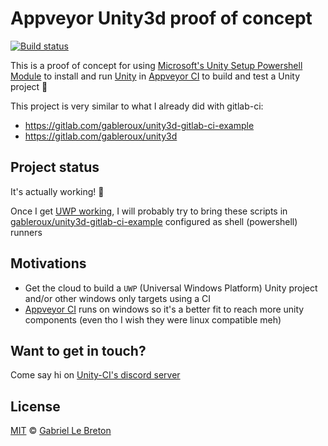 # Appveyor Unity3d proof of concept

[![Build status](https://ci.appveyor.com/api/projects/status/kg8s04110g6ddj5y?svg=true)](https://ci.appveyor.com/project/GabLeRoux/unity3d-encrypted-appveyor-poc)

This is a proof of concept for using [Microsoft's Unity Setup Powershell Module](https://github.com/microsoft/unitysetup.powershell) to install and run [Unity](https://unity.com) in [Appveyor CI](https://www.appveyor.com) to build and test a Unity project :tada:

This project is very similar to what I already did with gitlab-ci:

* https://gitlab.com/gableroux/unity3d-gitlab-ci-example
* https://gitlab.com/gableroux/unity3d

## Project status

It's actually working! :tada:

Once I get [UWP working](https://github.com/GabLeRoux/unity3d-encrypted-appveyor-poc/issues/5), I will probably try to bring these scripts in [gableroux/unity3d-gitlab-ci-example](https://gitlab.com/gableroux/unity3d-gitlab-ci-example) configured as shell (powershell) runners

## Motivations

* Get the cloud to build a `UWP` (Universal Windows Platform) Unity project and/or other windows only targets using a CI
* [Appveyor CI](https://www.appveyor.com) runs on windows so it's a better fit to reach more unity components (even tho I wish they were linux compatible meh)

## Want to get in touch?

Come say hi on [Unity-CI's discord server](https://unity-ci.com/discord)

## License

[MIT](LICENSE.md) © [Gabriel Le Breton](https://gableroux.com)
